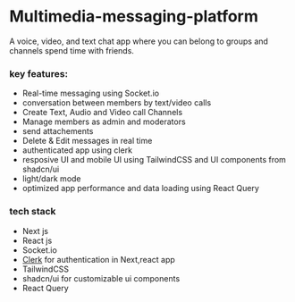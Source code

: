 # Multimedia-messaging-platform
A voice, video, and text chat app where you can belong to groups and channels spend time with friends.

### key features:

- Real-time messaging using Socket.io
- conversation between members by text/video calls
- Create Text, Audio and Video call Channels
- Manage members as admin and moderators
- send attachements
- Delete & Edit messages in real time
- authenticated app using clerk
- resposive UI and mobile UI using TailwindCSS and UI components from shadcn/ui
- light/dark mode
- optimized app performance and data loading using React Query


### tech stack
- Next js
- React js
- Socket.io
- [Clerk](https://clerk.com) for authentication in Next,react app
- TailwindCSS
- shadcn/ui for customizable ui components
- React Query

